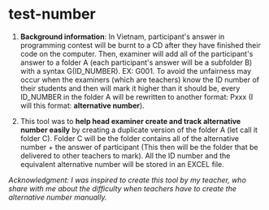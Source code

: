 # test-number

1. **Background information**: In Vietnam, participant's answer in programming contest will be burnt to a CD after they have finished their code on the computer. Then, examiner will add all of the participant's answer to a folder A (each participant's answer will be a subfolder B) with a syntax G(ID_NUMBER). EX: G001. To avoid the unfairness may occur when the examiners (which are teachers) know the ID number of their students and then will mark it higher than it should be, every ID_NUMBER in the folder A will be rewritten to another format: Pxxx (I will this format: **alternative number**). 

2. This tool was to **help head examiner create and track alternative number easily** by creating a duplicate version of the folder A (let call it folder C). Folder C will be the folder contains all of the alternative number + the answer of participant (This then will be the folder that be delivered to other teachers to mark). All the ID number and the equivalent alternative number will be stored in an EXCEL file. 

*Acknowledgment: I was inspired to create this tool by my teacher, who share with me about the difficulty when teachers have to create the alternative number manually.* 
